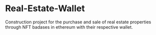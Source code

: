 # Real-Estate-Wallet
Construction project for the purchase and sale of real estate properties through NFT badases in ethereum with their respective wallet.
